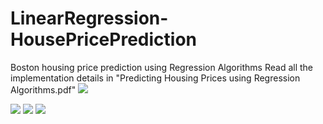 # LinearRegression-HousePricePrediction
Boston housing price prediction using Regression Algorithms
Read all the implementation details in "Predicting Housing Prices using Regression Algorithms.pdf"
<img src="https://www.githubusercontent.com/thenomaniqbal/LinearRegression-HousePricePrediction/blob/master/plots/predictions_vs_ytest.png">

<img src="https://raw.githubusercontent.com/thenomaniqbal/LinearRegression-HousePricePrediction/blob/master/plots/model_mse_scores.png">

<img src="https://raw.githubusercontent.com/thenomaniqbal/LinearRegression-HousePricePrediction/blob/master/plots/feature_importance.png">

<img src="https://raw.githubusercontent.com/thenomaniqbal/LinearRegression-HousePricePrediction/blob/master/plots/pairplot.png">

